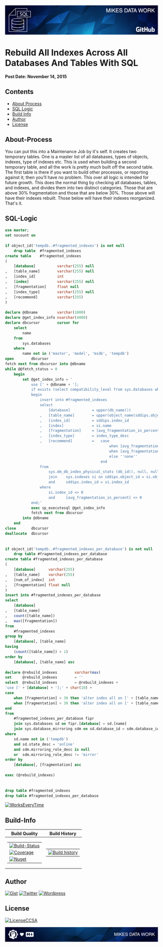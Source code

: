 ![MIKES DATA WORK GIT REPO](https://raw.githubusercontent.com/mikesdatawork/images/master/git_mikes_data_work_banner_01.png "Mikes Data Work")        

# Rebuild All Indexes Across All Databases And Tables With SQL
**Post Date: November 14, 2015**        



## Contents    
- [About Process](##About-Process)  
- [SQL Logic](#SQL-Logic)  
- [Build Info](#Build-Info)  
- [Author](#Author)  
- [License](#License)       

## About-Process

<p>You can put this into a Maintenance Job by it's self. It creates two temporary tables. One is a master list of all databases, types of objects, indexes, type of indexes etc. This is used when building a second temporary table, and all the work is pretty much built off the second table. The first table is there if you want to build other processes, or reporting against it; then you'll have no problem. This over all logic is intended for future growth. This does the normal thing by checking all databases, tables, and indexes, and divides them into two distinct categories. Those that are above 30% fragmentation and those that are below 30%. Those above will have their indexes rebuilt. Those below will have their indexes reorganized. That's it.</p>      


## SQL-Logic
```SQL
use master;
set nocount on
 
if object_id('tempdb..#fragmented_indexes') is not null
    drop table  #fragmented_indexes
create table    #fragmented_indexes
(
    [database]          varchar(255) null
,   [table_name]        varchar(255) null
,   [index_id]          int
,   [index]             varchar(255) null
,   [fragmentation]     float null
,   [index_type]        varchar(255) null
,   [recommend]         varchar(255)
)
 
declare @dbname         varchar(1000)
declare @get_index_info nvarchar(4000)
declare dbcursor        cursor for
    select
        name
    from
        sys.databases
    where
        name not in ('master', 'model', 'msdb', 'tempdb')
open        dbcursor 
fetch next from dbcursor into @dbname
while @@fetch_status = 0
    begin
        set @get_index_info = '
            use [' + @dbname + '];
            if exists (select compatibility_level from sys.databases where name  = N'''+ @dbname +'''   and compatibility_level >= 90)
            begin
                insert into #fragmented_indexes 
                select 
                    [database]          = upper(db_name())
                ,   [table_name]        = upper(object_name(sddips.object_id))
                ,   [index_id]          = sddips.index_id
                ,   [index]             = si.name
                ,   [fragmentation]     = [avg_fragmentation_in_percent]
                ,   [index_type]        = index_type_desc
                ,   [recommend]         =   case
                                                when [avg_fragmentation_in_percent] > 30 then ''REBUILD''
                                                when [avg_fragmentation_in_percent] < 30 then ''REORGANIZE''
                                                else ''none''
                                            end
                from 
                    sys.dm_db_index_physical_stats (db_id(), null, null, null, null) sddips 
                    join    sys.indexes si on sddips.object_id = si.object_id 
                    and     sddips.index_id = si.index_id 
                where
                    si.index_id <> 0 
                    and     [avg_fragmentation_in_percent] <> 0
            end;'
            exec sp_executesql @get_index_info
            fetch next from dbcursor
        into @dbname
    end
close       dbcursor
deallocate  dbcursor
 
 
if object_id('tempdb..#fragmented_indexes_per_database') is not null
    drop table #fragmented_indexes_per_database
create table #fragmented_indexes_per_database
(
    [database]      varchar(255)
,   [table_name]    varchar(255)
,   [num_of_index]  int
,   [fragmentation] float null
)
insert into #fragmented_indexes_per_database
select
    [database]
,   [table_name]
,   count([table_name])
,   max([fragmentation])
from
    #fragmented_indexes
group by
    [database], [table_name]
having
    (count([table_name]) > 1)
order by
    [database], [table_name] asc
 
declare @rebuild_indexes        varchar(max)
set     @rebuild_indexes        = ''
select  @rebuild_indexes        = @rebuild_indexes +
'use [' + [database] + '];' + char(10) + 
case
    when [fragmentation] > 30 then 'alter index all on [' + [table_name] + '] rebuild with (online = on);' + char(10)
    when [fragmentation] < 30 then 'alter index all on [' + [table_name] + '] reorganize;' + char(10)
end
from
    #fragmented_indexes_per_database fipr 
    join sys.databases sd on fipr.[database] = sd.[name]
    join sys.database_mirroring sdm on sd.database_id = sdm.database_id
where
    sd.name not in ('tempdb')
    and sd.state_desc = 'online'
    and sdm.mirroring_role_desc is null
    or  sdm.mirroring_role_desc != 'mirror'
order by
    [database], [fragmentation] asc
 
exec (@rebuild_indexes)
 
 
drop table #fragmented_indexes
drop table #fragmented_indexes_per_database
```



[![WorksEveryTime](https://forthebadge.com/images/badges/60-percent-of-the-time-works-every-time.svg)](https://shitday.de/)

## Build-Info

| Build Quality | Build History |
|--|--|
|<table><tr><td>[![Build-Status](https://ci.appveyor.com/api/projects/status/pjxh5g91jpbh7t84?svg?style=flat-square)](#)</td></tr><tr><td>[![Coverage](https://coveralls.io/repos/github/tygerbytes/ResourceFitness/badge.svg?style=flat-square)](#)</td></tr><tr><td>[![Nuget](https://img.shields.io/nuget/v/TW.Resfit.Core.svg?style=flat-square)](#)</td></tr></table>|<table><tr><td>[![Build history](https://buildstats.info/appveyor/chart/tygerbytes/resourcefitness)](#)</td></tr></table>|

## Author

[![Gist](https://img.shields.io/badge/Gist-MikesDataWork-<COLOR>.svg)](https://gist.github.com/mikesdatawork)
[![Twitter](https://img.shields.io/badge/Twitter-MikesDataWork-<COLOR>.svg)](https://twitter.com/mikesdatawork)
[![Wordpress](https://img.shields.io/badge/Wordpress-MikesDataWork-<COLOR>.svg)](https://mikesdatawork.wordpress.com/)

   
## License
[![LicenseCCSA](https://img.shields.io/badge/License-CreativeCommonsSA-<COLOR>.svg)](https://creativecommons.org/share-your-work/licensing-types-examples/)

![Mikes Data Work](https://raw.githubusercontent.com/mikesdatawork/images/master/git_mikes_data_work_banner_02.png "Mikes Data Work")

